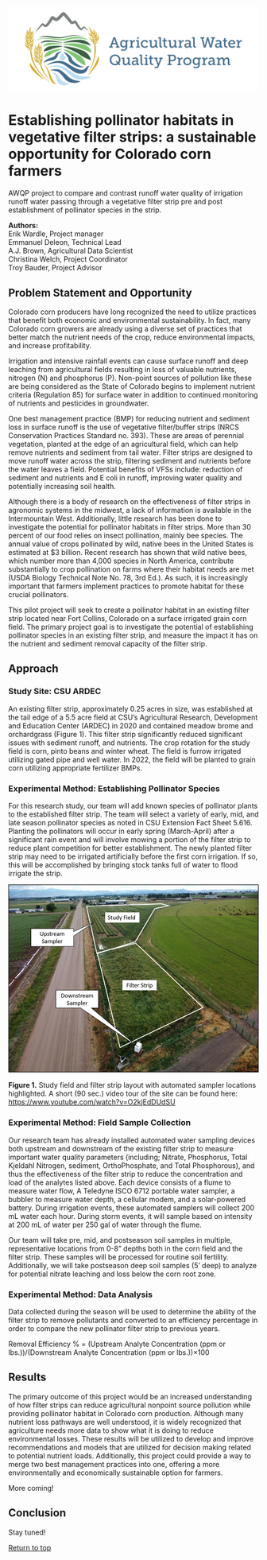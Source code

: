 ![AWQP Logo](/figures/AWQP_horizontal_rounded.png)

# Establishing pollinator habitats in vegetative filter strips: a sustainable opportunity for Colorado corn farmers
 AWQP project to compare and contrast runoff water quality of irrigation runoff water passing through a vegetative filter strip pre and post establishment of pollinator species in the strip.

**Authors:** <br/>
Erik Wardle, Project manager <br/>
Emmanuel Deleon, Technical Lead <br/>
A.J. Brown, Agricultural Data Scientist <br/>
Christina Welch, Project Coordinator <br/>
Troy Bauder, Project Advisor  

## Problem Statement and Opportunity
Colorado corn producers have long recognized the need to utilize practices that benefit both economic and environmental sustainability.  In fact, many Colorado corn growers are already using a diverse set of practices that better match the nutrient needs of the crop, reduce environmental impacts, and increase profitability.

Irrigation and intensive rainfall events can cause surface runoff and deep leaching from agricultural fields resulting in loss of valuable nutrients, nitrogen (N) and phosphorus (P). Non-point sources of pollution like these are being considered as the State of Colorado begins to implement nutrient criteria (Regulation 85) for surface water in addition to continued monitoring of nutrients and pesticides in groundwater. 

One best management practice (BMP) for reducing nutrient and sediment loss in surface runoff is the use of vegetative filter/buffer strips (NRCS Conservation Practices Standard no. 393). These are areas of perennial vegetation, planted at the edge of an agricultural field, which can help remove nutrients and sediment from tail water. Filter strips are designed to move runoff water across the strip, filtering sediment and nutrients before the water leaves a field. Potential benefits of VFSs include: reduction of sediment and nutrients and E coli in runoff, improving water quality and potentially increasing soil health.

Although there is a body of research on the effectiveness of filter strips in agronomic systems in the midwest, a lack of information is available in the Intermountain West. Additionally, little research has been done to investigate the potential for pollinator habitats in filter strips. More than 30 percent of our food relies on insect pollination, mainly bee species. The annual value of crops pollinated by wild, native bees in the United States is estimated at $3 billion. Recent research has shown that wild native bees, which number more than 4,000 species in North America, contribute substantially to crop pollination on farms where their habitat needs are met (USDA Biology Technical Note No.  78, 3rd Ed.). As such, it is increasingly important that farmers implement practices to promote habitat for these crucial pollinators.

This pilot project will seek to create a pollinator habitat in an existing filter strip located near Fort Collins, Colorado on a surface irrigated grain corn field. The primary project goal is to investigate the potential of establishing pollinator species in an existing filter strip, and measure the impact it has on the nutrient and sediment removal capacity of the filter strip.

## Approach
### Study Site: CSU ARDEC
An existing filter strip, approximately 0.25 acres in size, was established at the tail edge of a 5.5 acre field at CSU’s Agricultural Research, Development and Education Center (ARDEC) in 2020 and contained meadow brome and orchardgrass (Figure 1). This filter strip significantly reduced significant issues with sediment runoff, and nutrients. The crop rotation for the study field is corn, pinto beans and winter wheat. The field is furrow irrigated utilizing gated pipe and well water. In 2022, the field will be planted to grain corn utilizing appropriate fertilizer BMPs. 

### Experimental Method: Establishing Pollinator Species
For this research study, our team will add known species of pollinator plants to the established filter strip. The team will select a variety of early, mid, and late season pollinator species as noted in CSU Extension Fact Sheet 5.616. Planting the pollinators will occur in early spring (March-April) after a significant rain event and will involve mowing a portion of the filter strip to reduce plant competition for better establishment.  The newly planted filter strip may need to be irrigated artificially before the first corn irrigation.  If so, this will be accomplished by bringing stock tanks full of water to flood irrigate the strip. 

![Figure 1. Study field and filter strip layout with automated sampler locations highlighted.](/figures/fig1.png)

**Figure 1.** Study field and filter strip layout with automated sampler locations highlighted. A short (90 sec.) video tour of the site can be found here: https://www.youtube.com/watch?v=O2kjEdDUdSU 

### Experimental Method: Field Sample Collection
Our research team has already installed automated water sampling devices both upstream and downstream of the existing filter strip to measure important water quality parameters (including; Nitrate, Phosphorus, Total Kjeldahl Nitrogen, sediment, OrthoPhosphate, and Total Phosphorous), and thus the effectiveness of the filter strip to reduce the concentration and load of the analytes listed above. Each device consists of a flume to measure water flow, A Teledyne ISCO 6712 portable water sampler, a bubbler to measure water depth, a cellular modem, and a solar-powered battery. During irrigation events, these automated samplers will collect 200 mL water each hour. During storm events, it will sample based on intensity at 200 mL of water per 250 gal of water through the flume.

Our team will take pre, mid, and postseason soil samples in multiple, representative locations from 0-8” depths both in the corn field and the filter strip. These samples will be processed for routine soil fertility. Additionally, we will take postseason deep soil samples (5’ deep) to analyze for potential nitrate leaching and loss below the corn root zone.

### Experimental Method: Data Analysis
Data collected during the season will be used to determine the ability of the filter strip to remove pollutants and converted to an efficiency percentage in order to compare the new pollinator filter strip to previous years.


Removal Efficiency % =  (Upstream Analyte Concentration (ppm or lbs.))/(Downstream Analyte Concentration (ppm or lbs.))×100

## Results
The primary outcome of this project would be an increased understanding of how filter strips can reduce agricultural nonpoint source pollution while providing pollinator habitat in Colorado corn production. Although many nutrient loss pathways are well understood, it is widely recognized that agriculture needs more data to show what it is doing to reduce environmental losses. These results will be utilized to develop and improve recommendations and models that are utilized for decision making related to potential nutrient loads. Additionally, this project could provide a way to merge two best management practices into one, offering a more environmentally and economically sustainable option for farmers. 

More coming!

## Conclusion

Stay tuned!

[Return to top](#establishing-pollinator-habitats-in-vegetative-filter-strips-a-sustainable-opportunity-for-colorado-corn-farmers)